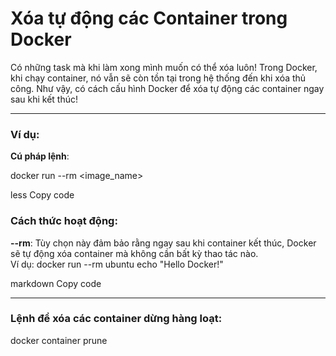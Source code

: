 # Xóa tự động các Container trong Docker

Có những task mà khi làm xong mình muốn có thể xóa luôn! Trong Docker, khi chạy container, nó vẫn sẽ còn tồn tại trong hệ thống đến khi xóa thủ công. Như vậy, có cách cấu hình Docker để xóa tự động các container ngay sau khi kết thúc!

----

### Ví dụ: 
**Cú pháp lệnh**: 

docker run --rm <image_name>

less
Copy code

### Cách thức hoạt động:
**--rm**: Tùy chọn này đảm bảo rằng ngay sau khi container kết thúc, Docker sẽ tự động xóa container mà không cần bất kỳ thao tác nào.  
Ví dụ:
docker run --rm ubuntu echo "Hello Docker!"

markdown
Copy code

----

### Lệnh để xóa các container dừng hàng loạt: 
docker container prune

